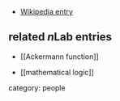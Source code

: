

* [Wikipedia entry](http://en.wikipedia.org/wiki/Wilhelm_Ackermann)

## related $n$Lab entries

* [[Ackermann function]]

* [[mathematical logic]]

category: people